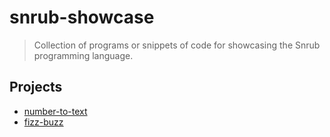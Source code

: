 # snrub-showcase
> Collection of programs or snippets of code for showcasing the Snrub
programming language.

## Projects
- [number-to-text](number-to-text/README.md)
- [fizz-buzz](fizz-buzz/README.md)
